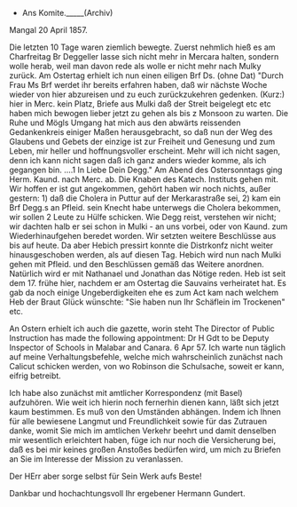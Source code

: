 + Ans Komite._____(Archiv)

 Mangal 20 April 1857.

Die letzten 10 Tage waren ziemlich bewegte. Zuerst nehmlich hieß es am Charfreitag Br Deggeller lasse sich nicht mehr in Mercara halten, sondern wolle herab, weil man davon rede als wolle er nicht mehr nach Mulky zurück. Am Ostertag erhielt ich nun einen eiligen Brf Ds. (ohne Dat) "Durch Frau Ms Brf werdet ihr bereits erfahren haben, daß wir nächste Woche wieder von hier abzureisen und zu euch zurückzukehren gedenken. (Kurz:) hier in Merc. kein Platz, Briefe aus Mulki daß der Streit beigelegt etc etc haben mich bewogen lieber jetzt zu gehen als bis z Monsoon zu warten. Die Ruhe und Mögls Umgang hat mich aus den abwärts reissenden Gedankenkreis einiger Maßen herausgebracht, so daß nun der Weg des Glaubens und Gebets der einzige ist zur Freiheit und Genesung und zum Leben, mir heller und hoffnungsvoller erscheint. Mehr will ich nicht sagen, denn ich kann nicht sagen daß ich ganz anders wieder komme, als ich gegangen bin. ....1 In Liebe Dein Degg." 
Am Abend des Ostersonntags ging Herm. Kaund. nach Merc. ab. Die Knaben des Katech. Instituts gehen mit. Wir hoffen er ist gut angekommen, gehört haben wir noch nichts, außer gestern: 1) daß die Cholera in Puttur auf der Merkarastraße sei, 2) kam ein Brf Degg.s an Pfleid. sein Knecht habe unterwegs die Cholera bekommen, wir sollen 2 Leute zu Hülfe schicken. Wie Degg reist, verstehen wir nicht; wir dachten halb er sei schon in Mulki - an uns vorbei, oder von Kaund. zum Wiederhinaufgehen beredet worden. Wir setzten weitere Beschlüsse aus bis auf heute. Da aber Hebich pressirt konnte die Distrkonfz nicht weiter hinausgeschoben werden, als auf diesen Tag. Hebich wird nun nach Mulki gehen mit Pfleid. und den Beschlüssen gemäß das Weitere anordnen. Natürlich wird er mit Nathanael und Jonathan das Nötige reden. 
Heb ist seit dem 17. frühe hier, nachdem er am Ostertag die Sauvains verheiratet hat. Es gab da noch einige Ungeberdigkeiten ehe es zum Act kam nach welchem Heb der Braut Glück wünschte: "Sie haben nun Ihr Schäflein im Trockenen" etc.

An Ostern erhielt ich auch die gazette, worin steht
The Director of Public Instruction has made the following appointment: Dr H Gdt to be Deputy Inspector of Schools in Malabar and Canara. 6 Apr 57. Ich warte nun täglich auf meine Verhaltungsbefehle, welche mich wahrscheinlich zunächst nach Calicut schicken werden, von wo Robinson die Schulsache, soweit er kann, eifrig betreibt.

Ich habe also zunächst mit amtlicher Korrespondenz (mit Basel) aufzuhören. Wie weit ich hierin noch fernerhin dienen kann, läßt sich jetzt kaum bestimmen. Es muß von den Umständen abhängen. Indem ich Ihnen für alle bewiesene Langmut und Freundlichkeit sowie für das Zutrauen danke, womit Sie mich im amtlichen Verkehr beehrt und damit denselben mir wesentlich erleichtert haben, füge ich nur noch die Versicherung bei, daß es bei mir keines großen Anstoßes bedürfen wird, um mich zu Briefen an Sie im Interesse der Mission zu veranlassen.

Der HErr aber sorge selbst für Sein Werk aufs Beste!

Dankbar und hochachtungsvoll
 Ihr ergebener
 Hermann Gundert.

